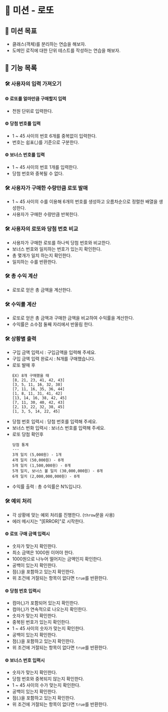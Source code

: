 # 🎱 미션 - 로또

## 🏁 미션 목표

- 클래스(객체)를 분리하는 연습을 해보자.
- 도메인 로직에 대한 단위 테스트를 작성하는 연습을 해보자.

## 📝 기능 목록

### 🛠️ 사용자의 입력 가져오기

#### ⚙️ 로또를 얼마만큼 구매할지 입력

- 천원 단위로 입력한다.

#### ⚙️ 당첨 번호를 입력

- 1 ~ 45 사이의 번호 6개를 중복없이 입력한다.
- 번호는 쉽표(,)를 기준으로 구분한다.

#### ⚙️ 보너스 번호를 입력

- 1 ~ 45 사이의 번호 1개를 입력한다.
- 당첨 번호와 중복될 수 없다.

### 🛠️ 사용자가 구매한 수량만큼 로또 발매

- 1 ~ 45 사이의 수를 이용해 6개의 번호를 생성하고 오름차순으로 정렬한 배열을 생성한다.
- 사용자가 구매한 수량만큼 반복한다.

### 🛠️ 사용자의 로또와 당첨 번호 비교

- 사용자가 구매한 로또를 하나씩 당첨 번호와 비교한다.
- 보너스 번호와 일치하는 번호가 있는지 확인한다.
- 총 몇개가 일치 하는지 확인한다.
- 일치하는 수를 반환한다.

### 🛠️ 총 수익 계산

- 로또로 얻은 총 금액을 계산한다.

### 🛠️ 수익률 계산

- 로또로 얻은 총 금액과 구매한 금액을 비교하여 수익률을 계산한다.
- 수익률은 소수점 둘째 자리에서 반올림 한다.

### 🛠️ 상황별 출력

- 구입 금액 입력시 : 구입금액을 입력해 주세요.
- 구입 금액 입력 완료시 : N개를 구매했습니다.
- 로또 발매 후
  ```
  EX) 8개 구매했을 때
  [8, 21, 23, 41, 42, 43]
  [3, 5, 11, 16, 32, 38]
  [7, 11, 16, 35, 36, 44]
  [1, 8, 11, 31, 41, 42]
  [13, 14, 16, 38, 42, 45]
  [7, 11, 30, 40, 42, 43]
  [2, 13, 22, 32, 38, 45]
  [1, 3, 5, 14, 22, 45]
  ```
- 당첨 번호 입력시 : 당첨 번호를 입력해 주세요.
- 보너스 번화 입력시 : 보너스 번호를 입력해 주세요.
- 로또 당첨 확인후
  ```
  당첨 통계
  ---
  3개 일치 (5,000원) - 1개
  4개 일치 (50,000원) - 0개
  5개 일치 (1,500,000원) - 0개
  5개 일치, 보너스 볼 일치 (30,000,000원) - 0개
  6개 일치 (2,000,000,000원) - 0개
  ```
- 수익률 출력 : 총 수익률은 N%입니다.

### 🛠️ 예외 처리

- 각 상황에 맞는 예외 처리를 진행한다. (`throw`문을 사용)
- 에러 메시지는 "[ERROR]"로 시작한다.

#### ⚙️ 로또 구매 금액 입력시

- 숫자가 맞는지 확인한다.
- 최소 금액은 1000원 이어야 한다.
- 1000원으로 나누어 떨어지는 금액인지 확인한다.
- 공백이 있는지 확인한다.
- 점(.)을 포함하고 있는지 확인한다.
- 위 조건에 거절되는 항목이 없다면 `true`를 반환한다.

#### ⚙️ 당첨 번호 입력시

- 컴마(,)가 포함되어 있는지 확인한다.
- 컴마(,)가 연속적으로 나오는지 확인한다.
- 숫자가 맞는지 확인한다.
- 중복된 번호가 있는지 확인한다.
- 1 ~ 45 사이의 숫자가 맞는지 확인한다.
- 공백이 있는지 확인한다.
- 점(.)을 포함하고 있는지 확인한다.
- 위 조건에 거절되는 항목이 없다면 `true`를 반환한다.

#### ⚙️ 보너스 번호 입력시

- 숫자가 맞는지 확인한다.
- 당첨 번호와 중복되지 않는지 확인한다.
- 1 ~ 45 사이의 수가 맞는지 확인한다.
- 공백이 있는지 확인한다.
- 점(.)을 포함하고 있는지 확인한다.
- 위 조건에 거절되는 항목이 없다면 `true`를 반환한다.
